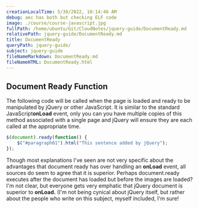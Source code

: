 ```yaml
---
creationLocalTime: 5/30/2022, 10:14:46 AM
debug: aec has both but checking ELF code
image: ./course/course-javascript.jpg
fullPath: /home/ubuntu/Git/CloudNotes/jquery-guide/DocumentReady.md
relativePath: jquery-guide/DocumentReady.md
title: DocumentReady
queryPath: jquery-guide/
subject: jquery-guide
fileNameMarkdown: DocumentReady.md
fileNameHTML: DocumentReady.html
---
```



<!-- toc -->
<!-- tocstop -->

## Document Ready Function

The following code will be called when the page is loaded and ready to
be manipulated by jQuery or other JavaScript. It is similar to the
standard JavaScript**onLoad** event, only you can you have multiple
copies of this method associated with a single page and jQuery will
ensure they are each called at the appropriate time.

```javascript
$(document).ready(function() {
    $("#paragraph01").html("This sentence added by jQuery");
});
```

Though most explanations I've seen are not very specific about the
advantages that document ready has over handling an **onLoad** event,
all sources do seem to agree that it is superior. Perhaps document.ready
executes after the document has loaded but before the images are loaded?
I'm not clear, but everyone gets very emphatic that jQuery document is
superior to **onLoad.** (I'm not being cynical about jQuery itself, but
rather about the people who write on this subject, myself included, I'm
sure!